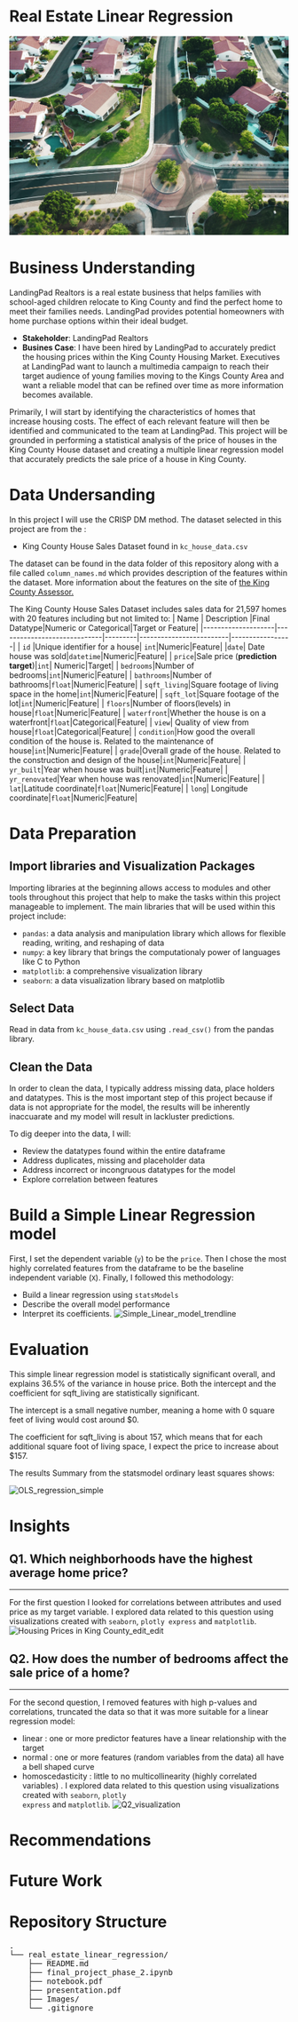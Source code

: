 # Real Estate Linear Regression
![Image by Avi Waxman on Unsplash](Images/avi-waxman-f9qZuKoZYoY-unsplash.jpg)

# Business Understanding
LandingPad Realtors is a real estate business that helps families with school-aged children relocate to King County and find the perfect home to meet their families needs. LandingPad provides potential homeowners with home purchase options within their ideal 
budget. 

* __Stakeholder__: LandingPad Realtors
* __Busines Case__: I have been hired by LandingPad to accurately predict the housing prices within the King County Housing Market. Executives at LandingPad want to launch a multimedia campaign to reach their target audience of young families moving to the Kings County Area and want a reliable model that can be refined over time as more information becomes available. 

Primarily, I will start by identifying the characteristics of homes that increase housing costs. The effect of each relevant feature will then be identified and communicated to the team at LandingPad. This project will be grounded in performing a statistical analysis of the price of houses in the King County House dataset and creating a multiple linear regression model that accurately predicts the sale price of a house in King County.


# Data Undersanding
In this project I will use the CRISP DM method. 
The dataset selected in this project are from the :

* King County House Sales Dataset found in <code>kc_house_data.csv</code>

The dataset can be found in the data folder of this repository along with a file called <code>column_names.md</code> which provides description of the features within the dataset. More information about the features on the site of [the King County Assessor.](https://info.kingcounty.gov/assessor/esales/Glossary.aspx?type=r)

The King County House Sales Dataset includes sales data for 21,597 homes with 20 features including but not limited to:
| Name               | Description                 |Final Datatype|Numeric or Categorical|Target or Feature|
|--------------------|-----------------------------|---------|-------------------------|-----------------|
| <code>id</code>    |Unique identifier for a house| <code>int</code>|Numeric|Feature|
|<code>date</code>| Date house was sold|<code>datetime</code>|Numeric|Feature|
| <code>price</code>|Sale price (__prediction target__)|<code>int</code>| Numeric|Target|
| <code>bedrooms</code>|Number of bedrooms|<code>int</code>|Numeric|Feature|
| <code>bathrooms</code>|Number of bathrooms|<code>float</code>|Numeric|Feature|
| <code>sqft_living</code>|Square footage of living space in the home|<code>int</code>|Numeric|Feature|
| <code>sqft_lot</code>|Square footage of the lot|<code>int</code>|Numeric|Feature|
| <code>floors</code>|Number of floors(levels) in house|<code>float</code>|Numeric|Feature|
| <code>waterfront</code>|Whether the house is on a waterfront|<code>float</code>|Categorical|Feature|
| <code>view</code>|  Quality of view from house|<code>float</code>|Categorical|Feature|
| <code>condition</code>|How good the overall condition of the house is. Related to the maintenance of house|<code>int</code>|Numeric|Feature| 
| <code>grade</code>|Overall grade of the house. Related to the construction and design of the house|<code>int</code>|Numeric|Feature|
| <code>yr_built</code>|Year when house was built|<code>int</code>|Numeric|Feature|
| <code>yr_renovated</code>|Year when house was renovated|<code>int</code>|Numeric|Feature|
| <code>lat</code>|Latitude coordinate|<code>float</code>|Numeric|Feature|
| <code>long</code>| Longitude coordinate|<code>float</code>|Numeric|Feature|

# Data Preparation
## Import libraries and Visualization Packages
Importing libraries at the beginning allows access to modules and other tools throughout this project that help to make the tasks within this project manageable to implement. The main libraries that will be used within this project include:

* <code>pandas</code>: a data analysis and manipulation library which allows for flexible reading, writing, and reshaping of data
* <code>numpy</code>: a key library that brings the computationaly power of languages like C to Python
* <code>matplotlib</code>: a comprehensive visualization library
* <code>seaborn</code>: a data visualization library based on matplotlib


## Select Data
Read in data from  <code>kc_house_data.csv</code> using <code>.read_csv()</code> from the pandas library.


## Clean the Data

In order to clean the data, I typically address missing data, place holders and datatypes. This is the most important step of this project because if data is not appropriate for the model, the results will be inherently inaccuarate and my model will result in lackluster predictions. 

To dig deeper into the data, I will:
* Review the datatypes found within the entire dataframe
* Address duplicates, missing and placeholder data
* Address incorrect or incongruous datatypes for the model
* Explore correlation between features

# Build a Simple Linear Regression model

First, I set the dependent variable (<code>y</code>) to be the <code>price</code>.  Then I chose the most highly correlated features from the dataframe to be the baseline independent variable (<code>X</code>). 
Finally, I followed this methodology:
* Build a linear regression using <code>statsModels</code>
* Describe the overall model performance 
* Interpret its coefficients. 
![Simple_Linear_model_trendline](https://user-images.githubusercontent.com/107881738/213949424-e1fcb21d-015f-4692-a90f-d59301ab121a.png)


# Evaluation
This simple linear regression model is statistically significant overall, and explains 36.5% of the variance in house price. Both the intercept and the coefficient for sqft_living are statistically significant.

The intercept is a small negative number, meaning a home with 0 square feet of living would cost around $0.

The coefficient for sqft_living is about 157, which means that for each additional square foot of living space, I expect the price to increase about $157.

The results Summary from the statsmodel ordinary least squares shows:

![OLS_regression_simple](https://user-images.githubusercontent.com/107881738/213949522-674e75a2-aec9-46cb-93c3-a0c88791e406.png)

# Insights
## Q1. Which neighborhoods have the highest average home price?
***
For the first question I looked for correlations between attributes and used price as my target variable. I explored data related to this question using visualizations created with <code>seaborn</code>, <code>plotly express</code> and <code>matplotlib</code>.
![Housing Prices in King County_edit_edit](https://user-images.githubusercontent.com/107881738/213952477-9ed3cedf-bbad-42e9-b589-4fa6219d4713.gif)

## Q2.  How does the number of bedrooms affect the sale price of a home?
***
For the second question, I removed features with high p-values and correlations, truncated the data so that it was more suitable for a linear regression model: 
- linear : one or more predictor features have a linear relationship with the target
- normal : one or more features (random variables from the data) all have a bell shaped curve
- homoscedasticity : little to no multicollinearity (highly correlated variables) . I explored data related to this question using visualizations created with <code>seaborn</code>, <code>plotly express</code> and <code>matplotlib</code>.
![Q2_visualization](https://user-images.githubusercontent.com/107881738/213952841-a11ae768-3802-4085-9780-d9003a7c13b0.png)

# Recommendations

# Future Work

# Repository Structure
<pre>
.
└── real_estate_linear_regression/
    ├── README.md
    ├── final_project_phase_2.ipynb
    ├── notebook.pdf
    ├── presentation.pdf
    ├── Images/
    └── .gitignore
</pre>
